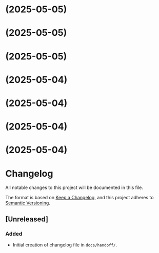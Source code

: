#  (2025-05-05)



#  (2025-05-05)



#  (2025-05-05)



#  (2025-05-04)



#  (2025-05-04)



#  (2025-05-04)



#  (2025-05-04)



# Changelog

All notable changes to this project will be documented in this file.

The format is based on [Keep a Changelog](https://keepachangelog.com/en/1.0.0/), and this project adheres to [Semantic Versioning](https://semver.org/spec/v2.0.0.html).

## [Unreleased]

### Added
- Initial creation of changelog file in `docs/handoff/`.
